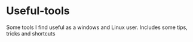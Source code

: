 # Useful-tools
Some tools I find useful as a windows and Linux user. Includes some tips, tricks and shortcuts
